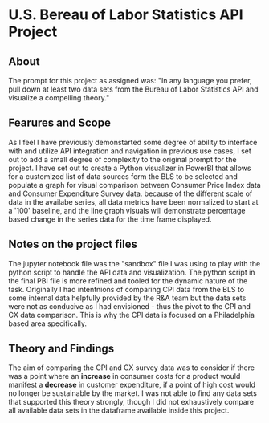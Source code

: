 # U.S. Bereau of Labor Statistics API Project

## About

The prompt for this project as assigned was: "In any language you prefer, pull down at least two data sets from the Bureau of Labor Statistics API and visualize a compelling theory."

## Fearures and Scope

As I feel I have previously demonstarted some degree of ability to interface with and utilize API integration and navigation in previous use cases, I set out to add a small degree of complexity to the original prompt for the project. 
I have set out to create a Python visualizer in PowerBI that allows for a customized list of data sources form the BLS to be selected and populate a graph for visual comparison between Consumer Price Index data and Consumer Expenditure Survey data.
because of the different scale of data in the availabe series, all data metrics have been normalized to start at a '100' baseline, and the line graph visuals will demonstrate percentage based change in the series data for the time frame displayed.

## Notes on the project files

The jupyter notebook file was the "sandbox" file I was using to play with the python script to handle the API data and visualization. The python script in the final PBI file is more refined and tooled for the dynamic nature of the task.
Originally I had intentnions of comparing CPI data from the BLS to some internal data helpfully provided by the R&A team but the data sets were not as conducive as I had envisioned - thus the pivot to the CPI and CX data comparison. This is why the CPI data is focused on a Philadelphia based area specifically.

## Theory and Findings

The aim of comparing the CPI and CX survey data was to consider if there was a point where an **increase** in consumer costs for a product would manifest a **decrease** in customer expenditure, if a point of high cost would no longer be sustainable by the market. 
I was not able to find any data sets that supported this theory strongly, though I did not exhaustively compare all available data sets in the dataframe available inside this project.
